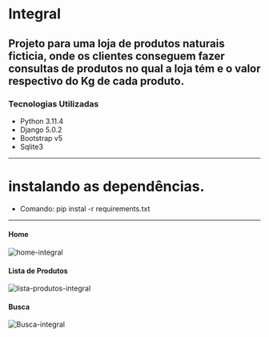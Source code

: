 # Integral

Projeto para uma loja de produtos naturais ficticia, onde os clientes conseguem fazer consultas de produtos no qual a loja tém e o valor respectivo do Kg de cada produto.
-------------
### Tecnologias Utilizadas 
-   Python 3.11.4
-   Django 5.0.2
-   Bootstrap v5
-   Sqlite3
------------
# instalando as dependências.

- Comando: pip instal -r requirements.txt
-------------
#### Home
![home-integral](https://github.com/user-attachments/assets/3a032408-2583-43b0-b15e-5602b11872b7)
#### Lista de Produtos
![lista-produtos-integral](https://github.com/user-attachments/assets/f591ad1f-0192-4cef-b6bb-2dbad2571a96)
#### Busca
![Busca-integral](https://github.com/user-attachments/assets/3fffc888-3816-4a7f-9f9d-2750c3a3a244)
